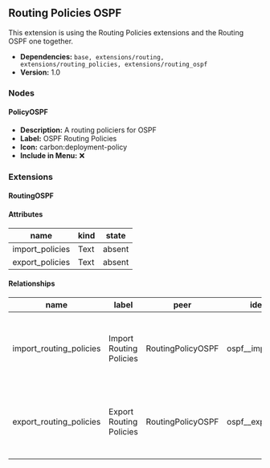 ## Routing Policies OSPF

This extension is using the Routing Policies extensions and the Routing OSPF one together.

- **Dependencies:** `base, extensions/routing, extensions/routing_policies, extensions/routing_ospf`
- **Version:** 1.0

### Nodes

#### PolicyOSPF

- **Description:** A routing policiers for OSPF
- **Label:** OSPF Routing Policies
- **Icon:** carbon:deployment-policy
- **Include in Menu:** ❌

### Extensions

#### RoutingOSPF

#### Attributes

| name | kind | state |
| ---- | ---- | ----- |
| import\_policies | Text | absent |
| export\_policies | Text | absent |

#### Relationships

| name | label | peer | identifier | description | kind | cardinality |
| ---- | ----- | ---- | ---------- | ----------- | ---- | ----------- |
| import\_routing\_policies | Import Routing Policies | RoutingPolicyOSPF | ospf\_\_import\_policies | The routing\-policies used by this instance for import\. | Generic | many |
| export\_routing\_policies | Export Routing Policies | RoutingPolicyOSPF | ospf\_\_export\_policies | The routing\-policies used by this instance for export\. | Generic | many |
